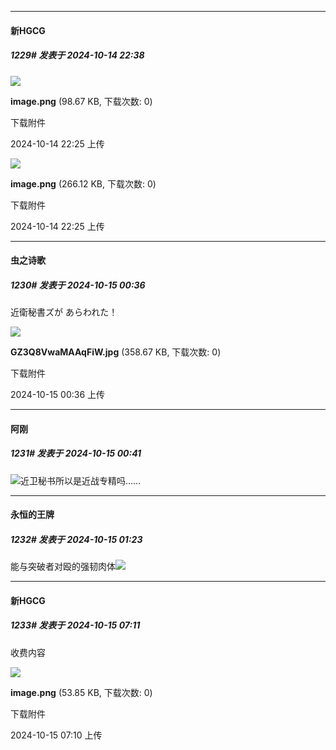﻿
*****

####  新HGCG  
##### 1229#       发表于 2024-10-14 22:38

<img src="https://img.saraba1st.com/forum/202410/14/222535bss3b5ocswvk6byn.png" referrerpolicy="no-referrer">

<strong>image.png</strong> (98.67 KB, 下载次数: 0)

下载附件

2024-10-14 22:25 上传

<img src="https://img.saraba1st.com/forum/202410/14/222558e7iyfacm2ip3i3f7.png" referrerpolicy="no-referrer">

<strong>image.png</strong> (266.12 KB, 下载次数: 0)

下载附件

2024-10-14 22:25 上传


*****

####  虫之诗歌  
##### 1230#       发表于 2024-10-15 00:36

近衛秘書ズが あらわれた！

<img src="https://img.saraba1st.com/forum/202410/15/003637tmmbf95f4m9mmf8b.jpg" referrerpolicy="no-referrer">

<strong>GZ3Q8VwaMAAqFiW.jpg</strong> (358.67 KB, 下载次数: 0)

下载附件

2024-10-15 00:36 上传


*****

####  阿刚  
##### 1231#       发表于 2024-10-15 00:41

<img src="https://static.saraba1st.com/image/smiley/face2017/004.gif" referrerpolicy="no-referrer">近卫秘书所以是近战专精吗……


*****

####  永恒的王牌  
##### 1232#       发表于 2024-10-15 01:23

能与突破者对殴的强韧肉体<img src="https://static.saraba1st.com/image/smiley/face2017/018.png" referrerpolicy="no-referrer">


*****

####  新HGCG  
##### 1233#       发表于 2024-10-15 07:11

收费内容

<img src="https://img.saraba1st.com/forum/202410/15/071034dhj7i77f1lj0juol.png" referrerpolicy="no-referrer">

<strong>image.png</strong> (53.85 KB, 下载次数: 0)

下载附件

2024-10-15 07:10 上传

